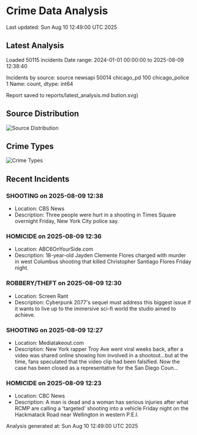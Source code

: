 # Crime Data Analysis
Last updated: Sun Aug 10 12:49:00 UTC 2025

## Latest Analysis

Loaded 50115 incidents
Date range: 2024-01-01 00:00:00 to 2025-08-09 12:38:40

Incidents by source:
source
newsapi           50014
chicago_pd          100
chicago_police        1
Name: count, dtype: int64

Report saved to reports/latest_analysis.md
bution.svg)

## Source Distribution
![Source Distribution](images/source_distribution.svg)

## Crime Types
![Crime Types](images/crime_types.svg)

## Recent Incidents

### SHOOTING on 2025-08-09 12:38
- Location: CBS News
- Description: Three people were hurt in a shooting in Times Square overnight Friday, New York City police say.


### HOMICIDE on 2025-08-09 12:36
- Location: ABC6OnYourSide.com
- Description: 18-year-old Jayden Clemente Flores charged with murder in west Columbus shooting that killed Christopher Santiago Flores Friday night.


### ROBBERY/THEFT on 2025-08-09 12:30
- Location: Screen Rant
- Description: Cyberpunk 2077's sequel must address this biggest issue if it wants to live up to the immersive sci-fi world the studio aimed to achieve.


### SHOOTING on 2025-08-09 12:27
- Location: Mediatakeout.com
- Description: New York rapper Troy Ave went viral weeks back, after a video was shared online showing him involved in a shootout…but at the time, fans speculated that the video clip had been falsified. Now the case has been closed as a representative for the San Diego Coun…


### HOMICIDE on 2025-08-09 12:23
- Location: CBC News
- Description: A man is dead and a woman has serious injuries after what RCMP are calling a 'targeted' shooting into a vehicle Friday night on the Hackmatack Road near Wellington in western P.E.I.

Analysis generated at: Sun Aug 10 12:49:00 UTC 2025
